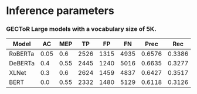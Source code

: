 # Inference parameters

### GECToR Large models with a vocabulary size of 5K.
| Model | AC | MEP | TP | FP | FN | Prec | Rec | F0.5 |
| --- | --- | --- | --- | --- | --- | --- | --- | --- |
| RoBERTa | 0.05 | 0.6 | 2526 | 1315 | 4935 | 0.6576 | 0.3386 | 0.5533 |
| DeBERTa | 0.4 | 0.55 | 2445 | 1240 | 5016 | 0.6635 | 0.3277 | 0.5507 |
| XLNet | 0.3 | 0.6 | 2624 | 1459 | 4837 | 0.6427 | 0.3517 | 0.5514 |
| BERT | 0.0 | 0.55 | 2332 | 1480 | 5129 | 0.6118 | 0.3126 | 0.5135 |
